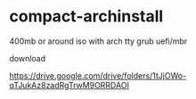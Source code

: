 # compact-archinstall
400mb or around iso with arch tty grub uefi/mbr

download 

https://drive.google.com/drive/folders/1tJjOWo-qTJukAz8zadRgTrwM9ORRDAOI
